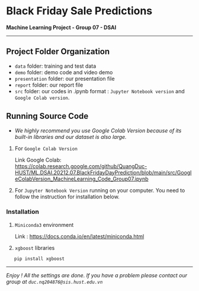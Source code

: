 # Black Friday Sale Predictions 
**Machine Learning Project - Group 07 - DSAI**

---

## Project Folder Organization

* `data` folder: training and test data
* `demo` folder: demo code and video demo
* `presentation` folder: our presentation file
* `report` folder: our report file
* `src` folder:  our codes in .ipynb format : 
 `Jupyter Notebook version` and `Google Colab version`.

## Running Source Code
 * *We highly recommend you use Google Colab Version because of its built-in libraries and our dataset is also large.*
1. For `Google Colab Version`


    Link Google Colab: 
https://colab.research.google.com/github/QuangDuc-HUST/ML.DSAI.20212.07.BlackFridayDayPrediction/blob/main/src/GoogleColabVersion_MachineLearning_Code_Group07.ipynb


2. For `Jupyter Notebook Version` running on your computer. You need to follow the instruction for installation below.

### Installation

1. `Miniconda3` environment 

    Link : https://docs.conda.io/en/latest/miniconda.html

2.  `xgboost` libraries 

```
   pip install xgboost
```

---
*Enjoy ! All the settings are done. If you have a problem please contact our group at `duc.nq204876@sis.hust.edu.vn`*



